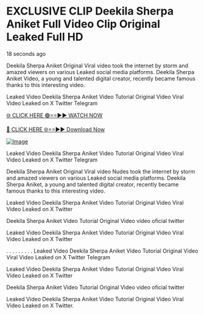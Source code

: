 # EXCLUSIVE CLIP Deekila Sherpa Aniket Full Video Clip Original Leaked Full HD

18 seconds ago

Deekila Sherpa Aniket Original Viral video took the internet by storm and amazed viewers on various Leaked social media platforms. Deekila Sherpa Aniket Video, a young and talented digital creator, recently became famous thanks to this interesting video.

Leaked Video Deekila Sherpa Aniket Video Tutorial Original Video Viral Video Leaked on X Twitter Telegram

[🌐 CLICK HERE 🟢==►► WATCH NOW](https://4k-stream-tv01.blogspot.com/2025/01/vai00.html)

[🔴 CLICK HERE 🌐==►► Download Now](https://4k-stream-tv01.blogspot.com/2025/01/vai00.html)

[![Image](https://github.com/user-attachments/assets/e56145be-cdde-492a-a37d-61dec478b377)](https://4k-stream-tv01.blogspot.com/2025/01/vai00.html)

Leaked Video Deekila Sherpa Aniket Video Tutorial Original Video Viral Video Leaked on X Twitter Telegram

Deekila Sherpa Aniket Original Viral video Nudes took the internet by storm and amazed viewers on various Leaked social media platforms. Deekila Sherpa Aniket, a young and talented digital creator, recently became famous thanks to this interesting video.

Leaked Video Deekila Sherpa Aniket Video Tutorial Original Video Viral Video Leaked on X Twitter

Deekila Sherpa Aniket Video Tutorial Original Video video oficial twitter

Leaked Video Deekila Sherpa Aniket Video Tutorial Original Video Viral Video Leaked on X Twitter

. . . . . . . . . Leaked Video Deekila Sherpa Aniket Video Tutorial Original Video Viral Video Leaked on X Twitter Telegram

Leaked Video Deekila Sherpa Aniket Video Tutorial Original Video Viral Video Leaked on X Twitter

Deekila Sherpa Aniket Video Tutorial Original Video video oficial twitter

Leaked Video Deekila Sherpa Aniket Video Tutorial Original Video Viral Video Leaked on X Twitter.